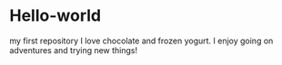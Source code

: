 # Hello-world
my first repository
I love chocolate and frozen yogurt. I enjoy going on adventures and trying new things!
